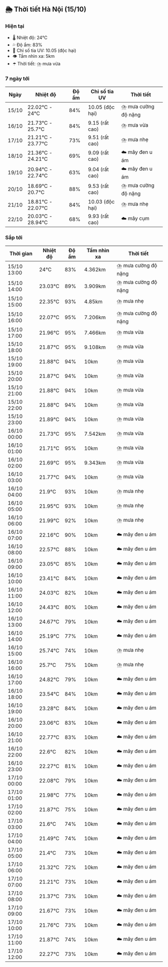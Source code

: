 ## 🌦️ Thời tiết Hà Nội (15/10)

### Hiện tại

- 🌡️ Nhiệt độ: 24℃
- 💦 Độ ẩm: 83%
- 🌟 Chỉ số tia UV: 10.05 (độc hại)
- 👁️ Tầm nhìn xa: 5km
- ☂️ Thời tiết: ⛈️ mưa vừa

### 7 ngày tới

| Ngày | Nhiệt độ | Độ ẩm | Chỉ số tia UV | Thời tiết |
| --- | --- | --- | --- | --- |
| 15/10 | 22.02℃ - 24℃ | 84% | 10.05 (độc hại) | ⛈️ mưa cường độ nặng |
| 16/10 | 21.73℃ - 25.7℃ | 84% | 9.15 (rất cao) | ⛈️ mưa vừa |
| 17/10 | 21.21℃ - 23.77℃ | 73% | 9.51 (rất cao) | ⛈️ mưa nhẹ |
| 18/10 | 21.36℃ - 24.21℃ | 69% | 9.09 (rất cao) | ☁️ mây đen u ám |
| 19/10 | 20.94℃ - 22.74℃ | 63% | 9.04 (rất cao) | ☁️ mây đen u ám |
| 20/10 | 18.69℃ - 20.7℃ | 88% | 9.53 (rất cao) | ⛈️ mưa cường độ nặng |
| 21/10 | 18.81℃ - 22.07℃ | 84% | 10.03 (độc hại) | ⛈️ mưa nhẹ |
| 22/10 | 20.03℃ - 28.94℃ | 68% | 9.93 (rất cao) | ☁️ mây cụm |

### Sắp tới

| Thời gian | Nhiệt độ | Độ ẩm | Tầm nhìn xa | Thời tiết |
| --- | --- | --- | --- | --- |
| 15/10 13:00 | 24℃ | 83% | 4.362km | ⛈️ mưa cường độ nặng |
| 15/10 14:00 | 23.03℃ | 89% | 3.909km | ⛈️ mưa cường độ nặng |
| 15/10 15:00 | 22.35℃ | 93% | 4.85km | ⛈️ mưa nhẹ |
| 15/10 16:00 | 22.07℃ | 95% | 7.206km | ⛈️ mưa cường độ nặng |
| 15/10 17:00 | 21.96℃ | 95% | 7.466km | ⛈️ mưa vừa |
| 15/10 18:00 | 21.87℃ | 95% | 9.108km | ⛈️ mưa vừa |
| 15/10 19:00 | 21.88℃ | 94% | 10km | ⛈️ mưa vừa |
| 15/10 20:00 | 21.87℃ | 94% | 10km | ⛈️ mưa vừa |
| 15/10 21:00 | 21.88℃ | 94% | 10km | ⛈️ mưa vừa |
| 15/10 22:00 | 21.88℃ | 94% | 10km | ⛈️ mưa vừa |
| 15/10 23:00 | 21.89℃ | 94% | 10km | ⛈️ mưa vừa |
| 16/10 00:00 | 21.73℃ | 95% | 7.542km | ⛈️ mưa vừa |
| 16/10 01:00 | 21.71℃ | 95% | 10km | ⛈️ mưa vừa |
| 16/10 02:00 | 21.69℃ | 95% | 9.343km | ⛈️ mưa vừa |
| 16/10 03:00 | 21.77℃ | 94% | 10km | ⛈️ mưa vừa |
| 16/10 04:00 | 21.9℃ | 93% | 10km | ⛈️ mưa nhẹ |
| 16/10 05:00 | 21.95℃ | 93% | 10km | ⛈️ mưa nhẹ |
| 16/10 06:00 | 21.99℃ | 92% | 10km | ⛈️ mưa nhẹ |
| 16/10 07:00 | 22.16℃ | 90% | 10km | ☁️ mây đen u ám |
| 16/10 08:00 | 22.57℃ | 88% | 10km | ☁️ mây đen u ám |
| 16/10 09:00 | 23.05℃ | 85% | 10km | ☁️ mây đen u ám |
| 16/10 10:00 | 23.41℃ | 84% | 10km | ☁️ mây đen u ám |
| 16/10 11:00 | 24.03℃ | 82% | 10km | ☁️ mây đen u ám |
| 16/10 12:00 | 24.43℃ | 80% | 10km | ☁️ mây đen u ám |
| 16/10 13:00 | 24.67℃ | 79% | 10km | ☁️ mây đen u ám |
| 16/10 14:00 | 25.19℃ | 77% | 10km | ☁️ mây đen u ám |
| 16/10 15:00 | 25.74℃ | 74% | 10km | ⛈️ mưa nhẹ |
| 16/10 16:00 | 25.7℃ | 75% | 10km | ⛈️ mưa nhẹ |
| 16/10 17:00 | 24.82℃ | 79% | 10km | ☁️ mây đen u ám |
| 16/10 18:00 | 23.54℃ | 84% | 10km | ☁️ mây đen u ám |
| 16/10 19:00 | 23.28℃ | 84% | 10km | ☁️ mây đen u ám |
| 16/10 20:00 | 23.06℃ | 83% | 10km | ☁️ mây đen u ám |
| 16/10 21:00 | 22.77℃ | 83% | 10km | ☁️ mây đen u ám |
| 16/10 22:00 | 22.6℃ | 82% | 10km | ☁️ mây đen u ám |
| 16/10 23:00 | 22.27℃ | 81% | 10km | ☁️ mây đen u ám |
| 17/10 00:00 | 22.08℃ | 79% | 10km | ☁️ mây đen u ám |
| 17/10 01:00 | 21.98℃ | 77% | 10km | ☁️ mây đen u ám |
| 17/10 02:00 | 21.87℃ | 75% | 10km | ☁️ mây đen u ám |
| 17/10 03:00 | 21.6℃ | 74% | 10km | ☁️ mây đen u ám |
| 17/10 04:00 | 21.49℃ | 74% | 10km | ☁️ mây đen u ám |
| 17/10 05:00 | 21.4℃ | 73% | 10km | ☁️ mây đen u ám |
| 17/10 06:00 | 21.32℃ | 72% | 10km | ☁️ mây đen u ám |
| 17/10 07:00 | 21.21℃ | 73% | 10km | ☁️ mây đen u ám |
| 17/10 08:00 | 21.37℃ | 73% | 10km | ☁️ mây đen u ám |
| 17/10 09:00 | 21.67℃ | 73% | 10km | ☁️ mây đen u ám |
| 17/10 10:00 | 21.76℃ | 73% | 10km | ☁️ mây đen u ám |
| 17/10 11:00 | 21.87℃ | 74% | 10km | ☁️ mây đen u ám |
| 17/10 12:00 | 22.27℃ | 73% | 10km | ☁️ mây đen u ám |
